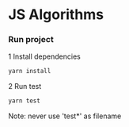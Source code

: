# JS Algorithms

### Run project

1 Install dependencies

```bash
yarn install
```

2 Run test

```bash
yarn test
```

Note: never use 'test*' as filename